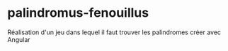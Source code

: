 # palindromus-fenouillus
Réalisation d'un jeu dans lequel il faut trouver les palindromes créer avec Angular
